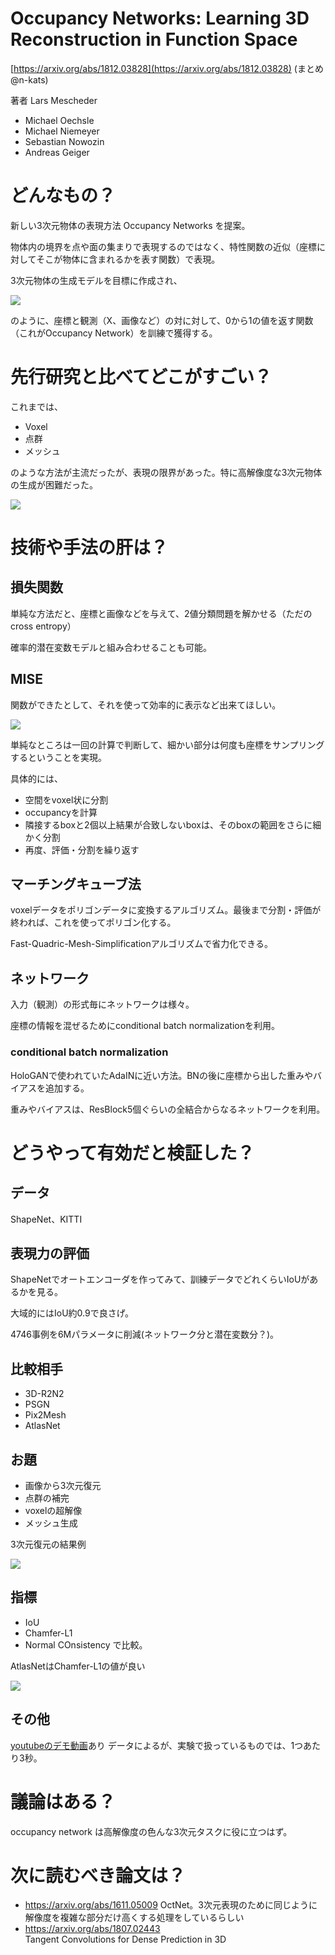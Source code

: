 # Occupancy Networks: Learning 3D Reconstruction in Function Space
[https://arxiv.org/abs/1812.03828](https://arxiv.org/abs/1812.03828)
(まとめ @n-kats)

著者
Lars Mescheder
* Michael Oechsle
* Michael Niemeyer
* Sebastian Nowozin
* Andreas Geiger

# どんなもの？
新しい3次元物体の表現方法 Occupancy Networks を提案。

物体内の境界を点や面の集まりで表現するのではなく、特性関数の近似（座標に対してそこが物体に含まれるかを表す関数）で表現。

3次元物体の生成モデルを目標に作成され、

![](occupancy_network_1812.03828/occupancy_network.png)

のように、座標と観測（Χ、画像など）の対に対して、0から1の値を返す関数（これがOccupancy Network）を訓練で獲得する。

# 先行研究と比べてどこがすごい？
これまでは、
* Voxel
* 点群
* メッシュ

のような方法が主流だったが、表現の限界があった。特に高解像度な3次元物体の生成が困難だった。

![](occupancy_network_1812.03828/others.png)

# 技術や手法の肝は？
## 損失関数
単純な方法だと、座標と画像などを与えて、2値分類問題を解かせる（ただのcross entropy）

確率的潜在変数モデルと組み合わせることも可能。

## MISE
関数ができたとして、それを使って効率的に表示など出来てほしい。

![](occupancy_network_1812.03828/mise.png)

単純なところは一回の計算で判断して、細かい部分は何度も座標をサンプリングするということを実現。

具体的には、
* 空間をvoxel状に分割
* occupancyを計算
* 隣接するboxと2個以上結果が合致しないboxは、そのboxの範囲をさらに細かく分割
* 再度、評価・分割を繰り返す

## マーチングキューブ法
voxelデータをポリゴンデータに変換するアルゴリズム。最後まで分割・評価が終われば、これを使ってポリゴン化する。

Fast-Quadric-Mesh-Simplificationアルゴリズムで省力化できる。

## ネットワーク
入力（観測）の形式毎にネットワークは様々。

座標の情報を混ぜるためにconditional batch normalizationを利用。

### conditional batch normalization
HoloGANで使われていたAdaINに近い方法。BNの後に座標から出した重みやバイアスを追加する。

重みやバイアスは、ResBlock5個ぐらいの全結合からなるネットワークを利用。


# どうやって有効だと検証した？
## データ
ShapeNet、KITTI

## 表現力の評価
ShapeNetでオートエンコーダを作ってみて、訓練データでどれくらいIoUがあるかを見る。

大域的にはIoU約0.9で良さげ。

4746事例を6Mパラメータに削減(ネットワーク分と潜在変数分？)。

## 比較相手
* 3D-R2N2
* PSGN
* Pix2Mesh
* AtlasNet

## お題
* 画像から3次元復元
* 点群の補完
* voxelの超解像
* メッシュ生成

3次元復元の結果例

![](occupancy_network_1812.03828/3d_reconstruct.png)

## 指標
* IoU
* Chamfer-L1
* Normal COnsistency
で比較。

AtlasNetはChamfer-L1の値が良い

![](occupancy_network_1812.03828/scores.png)

## その他
[youtubeのデモ動画](https://www.youtube.com/watch?v=w1Qo3bOiPaE)あり
データによるが、実験で扱っているものでは、1つあたり3秒。

# 議論はある？
occupancy network は高解像度の色んな3次元タスクに役に立つはず。

# 次に読むべき論文は？
* https://arxiv.org/abs/1611.05009 
  OctNet。3次元表現のために同じように解像度を複雑な部分だけ高くする処理をしているらしい
* https://arxiv.org/abs/1807.02443  
  Tangent Convolutions for Dense Prediction in 3D
